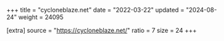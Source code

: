 +++
title = "cycloneblaze.net"
date = "2022-03-22"
updated = "2024-08-24"
weight = 24095

[extra]
source = "https://cycloneblaze.net/"
ratio = 7
size = 24
+++
